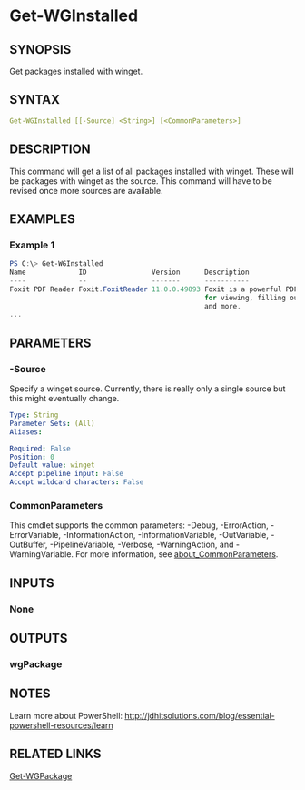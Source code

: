 ﻿---
external help file: WingetTools-help.xml
Module Name: WingetTools
online version: https://bit.ly/38Ps9nb
schema: 2.0.0
---

# Get-WGInstalled

## SYNOPSIS

Get packages installed with winget.

## SYNTAX

```yaml
Get-WGInstalled [[-Source] <String>] [<CommonParameters>]
```

## DESCRIPTION

This command will get a list of all packages installed with winget. These will be packages with winget as the source. This command will have to be revised once more sources are available.

## EXAMPLES

### Example 1

```powershell
PS C:\> Get-WGInstalled
Name             ID                Version      Description
----             --                -------      -----------
Foxit PDF Reader Foxit.FoxitReader 11.0.0.49893 Foxit is a powerful PDF reader
                                                for viewing, filling out forms
                                                and more.
...
```

## PARAMETERS

### -Source

Specify a winget source. Currently, there is really only a single source but this might eventually change.

```yaml
Type: String
Parameter Sets: (All)
Aliases:

Required: False
Position: 0
Default value: winget
Accept pipeline input: False
Accept wildcard characters: False
```

### CommonParameters

This cmdlet supports the common parameters: -Debug, -ErrorAction, -ErrorVariable, -InformationAction, -InformationVariable, -OutVariable, -OutBuffer, -PipelineVariable, -Verbose, -WarningAction, and -WarningVariable. For more information, see [about_CommonParameters](http://go.microsoft.com/fwlink/?LinkID=113216).

## INPUTS

### None

## OUTPUTS

### wgPackage

## NOTES

Learn more about PowerShell:
http://jdhitsolutions.com/blog/essential-powershell-resources/learn

## RELATED LINKS

[Get-WGPackage](Get-WGPackage.md)

